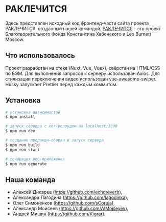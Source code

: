 # РАКЛЕЧИТСЯ

Здесь представлен исходный код фронтенд-части сайта проекта РАКЛЕЧИТСЯ, созданный нашей командой. 
[РАКЛЕЧИТСЯ](https://raklechitsa.ru) - это проект Благотворительного Фонда Константина Хабенского и Leo Burnett Moscow.

## Что использовалось
Проект разработан на стеке (Nuxt, Vue, Vuex), свёрстан на HTML/CSS по БЭМ.
Для выполнения запросов к серверу использован Axios. Для стилизации переключения видео использован vue-awesome-swiper. Husky запускает Prettier перед каждым коммитом. 

## Установка

```bash
# установка зависимостей
$ npm install

# запуск сервера с хот-релоудом на localhost:3000
$ npm run dev

# создание продакшн-сборки и запуск сервера
$ npm run build
$ npm run start

# генерация веб-приложения
$ npm run generate
```

## Наша команда
- Алексей Дикарев (https://github.com/echoreverb),
- Александра Лагодина (https://github.com/lagodinka),
- Олег Симоненков (https://github.com/sCoruja),
- Александр Моисеев (https://github.com/AIMoiseyev),
- Андрей Мишин (https://github.com/Kigrar).

